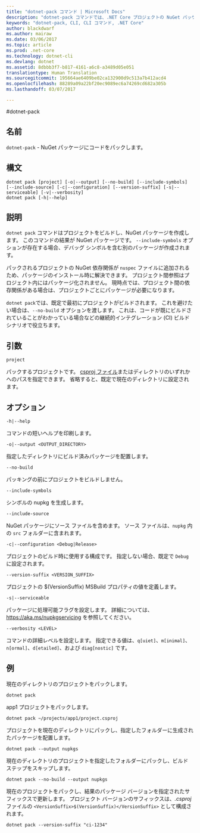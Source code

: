 ```yaml
---
title: "dotnet-pack コマンド | Microsoft Docs"
description: "dotnet-pack コマンドでは、.NET Core プロジェクトの NuGet パッケージを作成します。"
keywords: "dotnet-pack, CLI, CLI コマンド, .NET Core"
author: blackdwarf
ms.author: mairaw
ms.date: 03/06/2017
ms.topic: article
ms.prod: .net-core
ms.technology: dotnet-cli
ms.devlang: dotnet
ms.assetid: 8dbbb3f7-b817-4161-a6c8-a3489d05e051
translationtype: Human Translation
ms.sourcegitcommit: 195664ae6409be02ca132900d9c513a7b412acd4
ms.openlocfilehash: 88289a09a22bf20ec9089ec6a74269cd682a305b
ms.lasthandoff: 03/07/2017

---
```


#<a name="dotnet-pack"></a>dotnet-pack

## <a name="name"></a>名前

`dotnet-pack` - NuGet パッケージにコードをパックします。

## <a name="synopsis"></a>構文

```
dotnet pack [project] [-o|--output] [--no-build] [--include-symbols] [--include-source] [-c|--configuration] [--version-suffix] [-s|--serviceable] [-v|--verbosity]
dotnet pack [-h|--help]
```

## <a name="description"></a>説明

`dotnet pack` コマンドはプロジェクトをビルドし、NuGet パッケージを作成します。 このコマンドの結果が NuGet パッケージです。 `--include-symbols` オプションが存在する場合、デバッグ シンボルを含む別のパッケージが作成されます。 

パックされるプロジェクトの NuGet 依存関係が `nuspec` ファイルに追加されるため、パッケージのインストール時に解決できます。 プロジェクト間参照はプロジェクト内にはパッケージ化されません。 現時点では、プロジェクト間の依存関係がある場合は、プロジェクトごとにパッケージが必要になります。

`dotnet pack`では、既定で最初にプロジェクトがビルドされます。 これを避けたい場合は、`--no-build` オプションを渡します。 これは、コードが既にビルドされていることがわかっている場合などの継続的インテグレーション (CI) ビルド シナリオで役立ちます。 

## <a name="arguments"></a>引数

`project` 
    
パックするプロジェクトです。 [csproj ファイル](csproj.md)またはディレクトリのいずれかへのパスを指定できます。 省略すると、既定で現在のディレクトリに設定されます。 

## <a name="options"></a>オプション

`-h|--help`

コマンドの短いヘルプを印刷します。  

`-o|--output <OUTPUT_DIRECTORY>`

指定したディレクトリにビルド済みパッケージを配置します。 

`--no-build`

パッキングの前にプロジェクトをビルドしません。 

`--include-symbols`

シンボルの nupkg を生成します。 

`--include-source`

NuGet パッケージにソース ファイルを含めます。 ソース ファイルは、`nupkg` 内の `src` フォルダーに含まれます。 

`-c|--configuration <Debug|Release>`

プロジェクトのビルド時に使用する構成です。 指定しない場合、既定で `Debug` に設定されます。

`--version-suffix <VERSION_SUFFIX>`

プロジェクトの $(VersionSuffix) MSBuild プロパティの値を定義します。

`-s|--serviceable`

パッケージに処理可能フラグを設定します。 詳細については、https://aka.ms/nupkgservicing を参照してください。

`--verbosity <LEVEL>`

コマンドの詳細レベルを設定します。 指定できる値は、`q[uiet]`、`m[inimal]`、`n[ormal]`、`d[etailed]`、および `diag[nostic]` です。

## <a name="examples"></a>例

現在のディレクトリのプロジェクトをパックします。

`dotnet pack`

app1 プロジェクトをパックします。

`dotnet pack ~/projects/app1/project.csproj`
    
プロジェクトを現在のディレクトリにパックし、指定したフォルダーに生成されたパッケージを配置します。

`dotnet pack --output nupkgs`

現在のディレクトリのプロジェクトを指定したフォルダーにパックし、ビルド ステップをスキップします。

`dotnet pack --no-build --output nupkgs`

現在のプロジェクトをパックし、結果のパッケージ バージョンを指定されたサフィックスで更新します。 プロジェクト バージョンのサフィックスは、*.csproj* ファイルの `<VersionSuffix>$(VersionSuffix)</VersionSuffix>` として構成されます。

`dotnet pack --version-suffix "ci-1234"`
